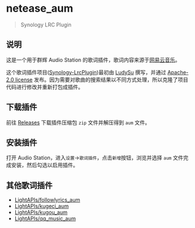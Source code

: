 # netease_aum

> Synology LRC Plugin

## 说明

这是一个用于群辉 Audio Station 的歌词插件，歌词内容来源于[网易云音乐](https://music.163.com/)。

这个歌词插件项目([Synology-LrcPlugin](https://github.com/LudySu/Synology-LrcPlugin))最初由 [LudySu](https://github.com/LudySu) 撰写，并通过 [Apache-2.0 license](https://github.com/LudySu/Synology-LrcPlugin/blob/master/LICENSE) 发布。因为需要对歌曲的搜索结果以不同方式处理，所以克隆了项目代码进行修改并重新打包成插件。

## 下载插件

前往 [Releases](https://github.com/LightAPIs/netease_aum/releases/latest) 下载插件压缩包 `zip` 文件并解压得到 `aum` 文件。

## 安装插件

打开 Audio Station，进入`设置`→`歌词插件`，点击`新增`按钮，浏览并选择 `aum` 文件完成安装，然后勾选以启用插件。

## 其他歌词插件

- [LightAPIs/followlyrics_aum](https://github.com/LightAPIs/followlyrics_aum)
- [LightAPIs/kugeci_aum](https://github.com/LightAPIs/kugeci_aum)
- [LightAPIs/kugou_aum](https://github.com/LightAPIs/kugou_aum)
- [LightAPIs/qq_music_aum](https://github.com/LightAPIs/qq_music_aum)
